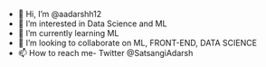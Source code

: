 - 👋 Hi, I’m @aadarshh12
- 👀 I’m interested in Data Science and ML
- 🌱 I’m currently learning ML
- 💞️ I’m looking to collaborate on ML, FRONT-END, DATA SCIENCE
- 📫 How to reach me- Twitter @SatsangiAdarsh

<!---
aadarshh12/aadarshh12 is a ✨ special ✨ repository because its `README.md` (this file) appears on your GitHub profile.
You can click the Preview link to take a look at your changes.
--->
